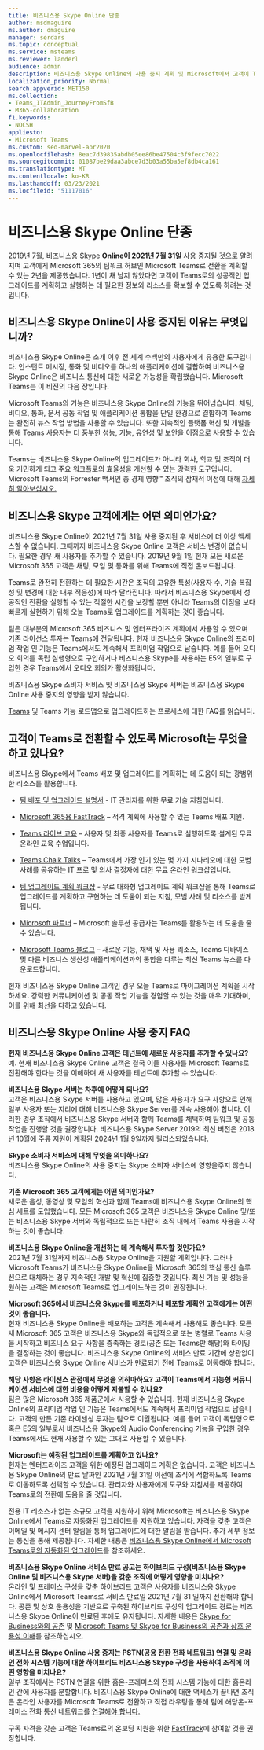 ```yaml
---
title: 비즈니스용 Skype Online 단종
author: msdmaguire
ms.author: dmaguire
manager: serdars
ms.topic: conceptual
ms.service: msteams
ms.reviewer: landerl
audience: admin
description: 비즈니스용 Skype Online의 사용 중지 계획 및 Microsoft에서 고객이 Teams로 마이그레이션하는 데 어떻게 도움이 됐는가에 대해 자세히 알아보습니다.
localization_priority: Normal
search.appverid: MET150
ms.collection:
- Teams_ITAdmin_JourneyFromSfB
- M365-collaboration
f1.keywords:
- NOCSH
appliesto:
- Microsoft Teams
ms.custom: seo-marvel-apr2020
ms.openlocfilehash: 8eac7d39835abdb05ee86be47504c3f9fecc7022
ms.sourcegitcommit: 01087be29daa3abce7d3b03a55ba5ef8db4ca161
ms.translationtype: MT
ms.contentlocale: ko-KR
ms.lasthandoff: 03/23/2021
ms.locfileid: "51117016"
---
```

# <a name="skype-for-business-online-retirement"></a>비즈니스용 Skype Online 단종

2019년 7월, 비즈니스용 Skype **Online이 2021년 7월 31일** 사용 중지될 것으로 알려지며 고객에게 Microsoft 365의 팀워크 허브인 Microsoft Teams로 전환을 계획할 수 있는 2년을 제공했습니다. 1년이 채 남지 않았다면 고객이 Teams로의 성공적인 업그레이드를 계획하고 실행하는 데 필요한 정보와 리소스를 확보할 수 있도록 하려는 것입니다.
 
## <a name="why-is-skype-for-business-online-retiring"></a>비즈니스용 Skype Online이 사용 중지된 이유는 무엇입니까?

비즈니스용 Skype Online은 소개 이후 전 세계 수백만의 사용자에게 유용한 도구입니다. 인스턴트 메시징, 통화 및 비디오를 하나의 애플리케이션에 결합하여 비즈니스용 Skype Online은 비즈니스 통신에 대한 새로운 가능성을 확립했습니다. Microsoft Teams는 이 비전의 다음 장입니다.

Microsoft Teams의 기능은 비즈니스용 Skype Online의 기능을 뛰어넘습니다. 채팅, 비디오, 통화, 문서 공동 작업 및 애플리케이션 통합을 단일 환경으로 결합하여 Teams는 완전히 뉴스 작업 방법을 사용할 수 있습니다. 또한 지속적인 플랫폼 혁신 및 개발을 통해 Teams 사용자는 더 풍부한 성능, 기능, 유연성 및 보안을 이점으로 사용할 수 있습니다.

Teams는 비즈니스용 Skype Online의 업그레이드가 아니라 회사, 학교 및 조직이 더욱 기민하게 되고 주요 워크플로의 효율성을 개선할 수 있는 강력한 도구입니다. Microsoft Teams의 Forrester 백서인 총 경제 영향™ 조직의 잠재적 이점에 대해 [자세히 알아보십시오.](https://www.microsoft.com/microsoft-365/blog/wp-content/uploads/sites/2/2019/04/Total-Economic-Impact-Microsoft-Teams.pdf?rtc=1)


## <a name="what-does-this-mean-for-skype-for-business-customers"></a>비즈니스용 Skype 고객에게는 어떤 의미인가요?

비즈니스용 Skype Online이 2021년 7월 31일 사용 중지된 후 서비스에 더 이상 액세스할 수 없습니다. 그때까지 비즈니스용 Skype Online 고객은 서비스 변경이 없습니다. 필요한 경우 새 사용자를 추가할 수 있습니다. 2019년 9월 1일 현재 모든 새로운 Microsoft 365 고객은 채팅, 모임 및 통화를 위해 Teams에 직접 온보드됩니다.

Teams로 완전히 전환하는 데 필요한 시간은 조직의 고유한 특성(사용자 수, 기술 복잡성 및 변경에 대한 내부 적응성)에 따라 달라집니다. 따라서 비즈니스용 Skype에서 성공적인 전환을 실행할 수 있는 적절한 시간을 보장할 뿐만 아니라 Teams의 이점을 보다 빠르게 실현하기 위해 오늘 Teams로 업그레이드를 계획하는 것이 좋습니다.

팀은 대부분의 Microsoft 365 비즈니스 및 엔터프라이즈 계획에서 사용할 수 있으며 기존 라이선스 투자는 Teams에 전달됩니다. 현재 비즈니스용 Skype Online의 프리미엄 작업 인 기능은 Teams에서도 계속해서 프리미엄 작업으로 남습니다. 예를 들어 오디오 회의를 독립 실행형으로 구입하거나 비즈니스용 Skype를 사용하는 E5의 일부로 구입한 경우 Teams에서 오디오 회의가 활성화됩니다.

비즈니스용 Skype 소비자 서비스 및 비즈니스용 Skype 서버는 비즈니스용 Skype Online 사용 중지의 영향을 받지 않습니다.

[Teams](FAQ-journey.yml) 및 Teams 기능 로드맵으로 업그레이드하는 프로세스에 대한 FAQ를 읽습니다.

## <a name="what-is-microsoft-doing-to-help-customers-transition-to-teams"></a>고객이 Teams로 전환할 수 있도록 Microsoft는 무엇을 하고 있나요?

비즈니스용 Skype에서 Teams 배포 및 업그레이드를 계획하는 데 도움이 되는 광범위한 리소스를 활용합니다.

- [팀 배포 및 업그레이드 설명서](upgrade-start-here.md) - IT 관리자를 위한 무료 기술 지침입니다.

- [Microsoft 365용 FastTrack](https://www.microsoft.com/fasttrack/microsoft-365) – 적격 계획에 사용할 수 있는 Teams 배포 지원.

- [Teams 라이브 교육](./instructor-led-training-teams-landing-page.yml) – 사용자 및 최종 사용자를 Teams로 실행하도록 설계된 무료 온라인 교육 수업입니다.

- [Teams Chalk Talks](./chalk-talks-landing-page.yml) – Teams에서 가장 인기 있는 몇 가지 시나리오에 대한 모범 사례를 공유하는 IT 프로 및 의사 결정자에 대한 무료 온라인 워크샵입니다.

- [팀 업그레이드 계획 워크샵](./upgrade-workshops-landing-page.yml) - 무료 대화형 업그레이드 계획 워크샵을 통해 Teams로 업그레이드를 계획하고 구현하는 데 도움이 되는 지침, 모범 사례 및 리소스를 받게 됩니다.

- [Microsoft 파트너](https://www.microsoft.com/solution-providers/home) – Microsoft 솔루션 공급자는 Teams를 활용하는 데 도움을 줄 수 있습니다.

- [Microsoft Teams 블로그](https://techcommunity.microsoft.com/t5/microsoft-teams-blog/bg-p/MicrosoftTeamsBlog) – 새로운 기능, 채택 및 사용 리소스, Teams 디바이스 및 다른 비즈니스 생산성 애플리케이션과의 통합을 다루는 최신 Teams 뉴스를 다운로드합니다.

현재 비즈니스용 Skype Online 고객인 경우 오늘 Teams로 마이그레이션 계획을 시작하세요. 강력한 커뮤니케이션 및 공동 작업 기능을 경험할 수 있는 것을 매우 기대하며, 이를 위해 최선을 다하고 있습니다.

## <a name="skype-for-business-online-retirement-faqs"></a>비즈니스용 Skype Online 사용 중지 FAQ

**현재 비즈니스용 Skype Online 고객은 테넌트에 새로운 사용자를 추가할 수 있나요?**<br>
예. 현재 비즈니스용 Skype Online 고객은 결국 이들 사용자를 Microsoft Teams로 전환해야 한다는 것을 이해하며 새 사용자를 테넌트에 추가할 수 있습니다.

**비즈니스용 Skype 서버는 차후에 어떻게 되나요?**<br>
고객은 비즈니스용 Skype 서버를 사용하고 있으며, 많은 사용자가 요구 사항으로 인해 일부 사용자 또는 지리에 대해 비즈니스용 Skype Server를 계속 사용해야 합니다. 이러한 경우 조직에서 비즈니스용 Skype 서버와 함께 Teams를 채택하여 팀워크 및 공동 작업을 진행할 것을 권장합니다. 비즈니스용 Skype Server 2019의 최신 버전은 2018년 10월에 주류 지원이 계획된 2024년 1월 9일까지 릴리스되었습니다.

**Skype 소비자 서비스에 대해 무엇을 의미하나요?**<br>
비즈니스용 Skype Online의 사용 중지는 Skype 소비자 서비스에 영향을주지 않습니다.

**기존 Microsoft 365 고객에게는 어떤 의미인가요?**<br>
새로운 음성, 동영상 및 모임의 혁신과 함께 Teams에 비즈니스용 Skype Online의 핵심 세트를 도입했습니다. 모든 Microsoft 365 고객은 비즈니스용 Skype Online 및/또는 비즈니스용 Skype 서버와 독립적으로 또는 나란히 조직 내에서 Teams 사용을 시작하는 것이 좋습니다.

**비즈니스용 Skype Online을 개선하는 데 계속해서 투자할 것인가요?**<br>
2021년 7월 31일까지 비즈니스용 Skype Online을 지원할 계획입니다. 그러나 Microsoft Teams가 비즈니스용 Skype Online을 Microsoft 365의 핵심 통신 솔루션으로 대체하는 경우 지속적인 개발 및 혁신에 집중할 것입니다. 최신 기능 및 성능을 원하는 고객은 Microsoft Teams로 업그레이드하는 것이 권장됩니다.

**Microsoft 365에서 비즈니스용 Skype를 배포하거나 배포할 계획인 고객에게는 어떤 것이 좋습니다.**<br>
현재 비즈니스용 Skype Online을 배포하는 고객은 계속해서 사용해도 좋습니다. 모든 새 Microsoft 365 고객은 비즈니스용 Skype와 독립적으로 또는 병렬로 Teams 사용을 시작하고 비즈니스 요구 사항을 충족하는 경로(공존 또는 Teams만 해당)와 타이밍을 결정하는 것이 좋습니다. 비즈니스용 Skype Online의 서비스 만료 기간에 상관없이 고객은 비즈니스용 Skype Online 서비스가 만료되기 전에 Teams로 이동해야 합니다.

**해당 사항은 라이선스 관점에서 무엇을 의히마하요? 고객이 Teams에서 지능형 커뮤니케이션 서비스에 대한 비용을 어떻게 지불할 수 있나요?**<br>
팀은 많은 Microsoft 365 제품군에서 사용할 수 있습니다. 현재 비즈니스용 Skype Online의 프리미엄 작업 인 기능은 Teams에서도 계속해서 프리미엄 작업으로 남습니다. 고객의 만든 기존 라이센싱 투자는 팀으로 이월됩니다. 예를 들어 고객이 독립형으로 혹은 E5의 일부로서 비즈니스용 Skype와 Audio Conferencing 기능을 구입한 경우 Teams에서도 현재 사용할 수 있는 그대로 사용할 수 있습니다.

**Microsoft는 예정된 업그레이드를 계획하고 있나요?**<br>
현재는 엔터프라이즈 고객을 위한 예정된 업그레이드 계획은 없습니다. 고객은 비즈니스용 Skype Online의 만료 날짜인 2021년 7월 31일 이전에 조직에 적합하도록 Teams로 이동하도록 선택할 수 있습니다. 관리자와 사용자에게 도구와 지침서를 제공하여 Teams로의 전환에 도움을 줄 것입니다.

전용 IT 리소스가 없는 소규모 고객을 지원하기 위해 Microsoft는 비즈니스용 Skype Online에서 Teams로 자동화된 업그레이드를 지원하고 있습니다. 자격을 갖춘 고객은 이메일 및 메시지 센터 알림을 통해 업그레이드에 대한 알림을 받습니다. 추가 세부 정보는 통신을 통해 제공됩니다. 자세한 내용은 [비즈니스용 Skype Online에서 Microsoft Teams로의 자동화된 업그레이드](./upgrade-automated.md)를 참조하세요.

**비즈니스용 Skype Online 서비스 만료 공고는 하이브리드 구성(비즈니스용 Skype Online 및 비즈니스용 Skype 서버)을 갖춘 조직에 어떻게 영향을 미치나요?**<br>
온라인 및 프레미스 구성을 갖춘 하이브리드 고객은 사용자를 비즈니스용 Skype Online에서 Microsoft Teams로 서비스 만료일 2021년 7월 31 일까지 전환해야 합니다. 공존 및 상호 운용성을 기반으로 구축된 하이브리드 구성의 업그레이드 경로는 비즈니스용 Skype Online이 만료된 후에도 유지됩니다. 자세한 내용은 [Skype for Business와의 공존](coexistence-chat-calls-presence.md) 및 [Microsoft Teams 및 Skype for Business의 공존과 상호 운용성 이해](teams-and-skypeforbusiness-coexistence-and-interoperability.md)를 참조하십시오.

**비즈니스용 Skype Online 사용 중지는 PSTN(공용 전환 전화 네트워크) 연결 및 온라인 전화 시스템 기능에 대한 하이브리드 비즈니스용 Skype 구성을 사용하여 조직에 어떤 영향을 미치나요?**<br>
일부 조직에서는 PSTN 연결을 위한 홈온-프레미스와 전화 시스템 기능에 대한 홈온라인 간에 사용자를 분할합니다. 비즈니스용 Skype Online에 대한 액세스가 끝나면 조직은 온라인 사용자를 Microsoft Teams로 전환하고 직접 라우팅을 통해 팀에 해당온-프레미스 전화 통신 네트워크를 [연결해야 합니다.](./direct-routing-landing-page.md)

구독 자격을 갖춘 고객은 Teams로의 온보딩 지원을 위한 [FastTrack](https://www.microsoft.com/fasttrack?rtc=1)에 참여할 것을 권장합니다.